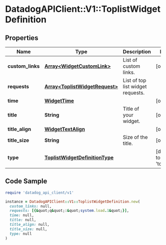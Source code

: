 # DatadogAPIClient::V1::ToplistWidgetDefinition

## Properties

| Name | Type | Description | Notes |
| ---- | ---- | ----------- | ----- |
| **custom_links** | [**Array&lt;WidgetCustomLink&gt;**](WidgetCustomLink.md) | List of custom links. | [optional] |
| **requests** | [**Array&lt;ToplistWidgetRequest&gt;**](ToplistWidgetRequest.md) | List of top list widget requests. |  |
| **time** | [**WidgetTime**](WidgetTime.md) |  | [optional] |
| **title** | **String** | Title of your widget. | [optional] |
| **title_align** | [**WidgetTextAlign**](WidgetTextAlign.md) |  | [optional] |
| **title_size** | **String** | Size of the title. | [optional] |
| **type** | [**ToplistWidgetDefinitionType**](ToplistWidgetDefinitionType.md) |  | [default to &#39;toplist&#39;] |

## Code Sample

```ruby
require 'datadog_api_client/v1'

instance = DatadogAPIClient::V1::ToplistWidgetDefinition.new(
  custom_links: null,
  requests: [{&quot;q&quot;:&quot;system.load.1&quot;}],
  time: null,
  title: null,
  title_align: null,
  title_size: null,
  type: null
)
```

